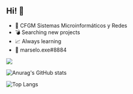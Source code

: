 ## Hi! 👋
- 📕 CFGM Sistemas Microinformáticos y Redes
- 💣 Searching new projects
- 📈 Always learning
- 👀 marselo.exe#8884

![](https://komarev.com/ghpvc/?username=marselo-4&theme=radical)

![Anurag's GitHub stats](https://github-readme-stats.vercel.app/api?username=marselo-4&show_icons=true&theme=radical)

![Top Langs](https://github-readme-stats.vercel.app/api/top-langs/?username=marselo-4&show_icons=true&theme=radical)
